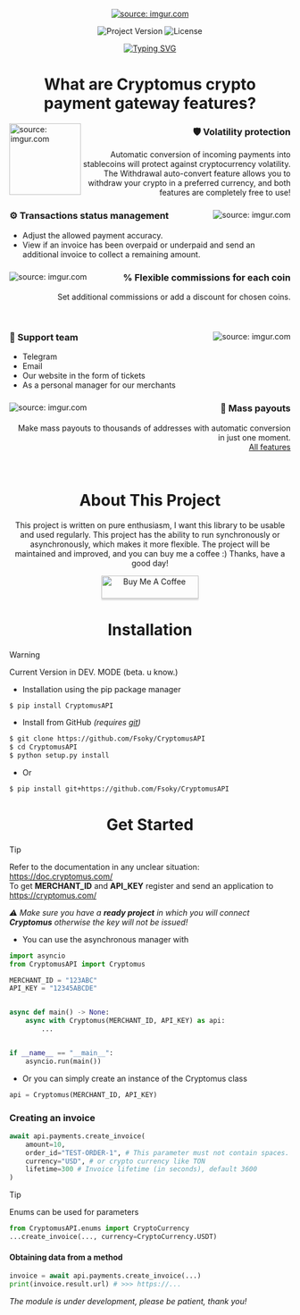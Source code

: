 <p align="center">
      <a href="https://imgur.com/osbyhki"><img src="https://i.imgur.com/osbyhki.png" title="source: imgur.com" /></a>
</p>

<p align="center">
    <img src="https://img.shields.io/badge/Version-1.0.1dev-blueviolet" alt="Project Version">
    <img src="https://img.shields.io/badge/License-MIT-success" alt="License">
</p>
<p align="center">
    <a href="https://git.io/typing-svg"><img src="https://readme-typing-svg.demolab.com?font=Fira+Code&pause=1000&color=0BE67A&center=true&vCenter=true&random=false&width=435&lines=Cryptomus;Crypto+Payment+Gateway" alt="Typing SVG" /></a>
</p>

<h1 align="center"> What are Cryptomus crypto payment gateway features?</h1>
<a href="https://imgur.com/f2PAMBG"><img src="https://i.imgur.com/f2PAMBG.png" title="source: imgur.com" width="128" height="128" align="left"/></a>
<div align="right">
  <h3>🛡 Volatility protection</h3>
  <p>
        Automatic conversion of incoming payments into stablecoins will protect against cryptocurrency volatility. <br/>
        The Withdrawal auto-convert feature allows you to withdraw your crypto in a preferred currency, and both features are completely free to use!
  </p>
</div>

<div>
  <a href="https://imgur.com/jFuoTL3"><img src="https://i.imgur.com/jFuoTL3.png" title="source: imgur.com" align="right"/></a>
  <h3>⚙ Transactions status management</h3>
  <ul>
    <li>Adjust the allowed payment accuracy.</li>
    <li>View if an invoice has been overpaid or underpaid and send an additional invoice to collect a remaining amount.</li>
  </ul>
</div>

<div align="right">
  <a href="https://imgur.com/E4hdG1q"><img src="https://i.imgur.com/E4hdG1q.png" title="source: imgur.com" align="left"/></a>
  <h3>% Flexible commissions for each coin</h3>
  <p>Set additional commissions or add a discount for chosen coins.</p>
</div><br/>

<div>
  <a href="https://imgur.com/XX4pNgu"><img src="https://i.imgur.com/XX4pNgu.png" title="source: imgur.com" align="right"/></a>
  <h3>💬 Support team</h3>
  <ul>
    <li>Telegram</li>
    <li>Email</li>
    <li>Our website in the form of tickets</li>
    <li>As a personal manager for our merchants</li>
  </ul>
</div>

<div align="right">
  <a href="https://imgur.com/mbJvIPu"><img src="https://i.imgur.com/mbJvIPu.png" title="source: imgur.com" align="left"/></a>
  <h3>📄 Mass payouts</h3>
  <p>
        Make mass payouts to thousands of addresses with automatic conversion in just one moment. <br/>
        <a href="https://cryptomus.com/processing">All features</a>
  </p>
</div><br/>

<h1 align="center">About This Project</h1>
<p align="center">
This project is written on pure enthusiasm, I want this library to be usable and used regularly. This project has the ability to run synchronously or asynchronously, which makes it more flexible.
The project will be maintained and improved, and you can buy me a coffee :)
Thanks, have a good day!
</p>

<div align="center">
      <a href="https://www.buymeacoffee.com/fsoky" target="_blank"><img src="https://www.buymeacoffee.com/assets/img/custom_images/orange_img.png" alt="Buy Me A Coffee" style="height: 41px !important;width: 174px !important;box-shadow: 0px 3px 2px 0px rgba(190, 190, 190, 0.5) !important;-webkit-box-shadow: 0px 3px 2px 0px rgba(190, 190, 190, 0.5) !important;"></a>
</div>

<h1 align="center">Installation</h1>

> [!WARNING]
> Current Version in DEV. MODE (beta. u know.)

- Installation using the pip package manager
```bash
$ pip install CryptomusAPI
```
- Install from GitHub *(requires [git](https://git-scm.com/downloads))*
```bash
$ git clone https://github.com/Fsoky/CryptomusAPI
$ cd CryptomusAPI
$ python setup.py install
```
- Or
```bash
$ pip install git+https://github.com/Fsoky/CryptomusAPI
```

<h1 align="center">Get Started</h1>

> [!TIP]
> Refer to the documentation in any unclear situation: https://doc.cryptomus.com/ \
> To get **MERCHANT_ID** and **API_KEY** register and send an application to https://cryptomus.com/
> 
> _⚠ Make sure you have a **ready project** in which you will connect **Cryptomus** otherwise the key will not be issued!_

- You can use the asynchronous manager with
```python
import asyncio
from CryptomusAPI import Cryptomus

MERCHANT_ID = "123ABC"
API_KEY = "12345ABCDE"


async def main() -> None:
    async with Cryptomus(MERCHANT_ID, API_KEY) as api:
        ...


if __name__ == "__main__":
    asyncio.run(main())
```

- Or you can simply create an instance of the Cryptomus class
```python
api = Cryptomus(MERCHANT_ID, API_KEY)
```

### Creating an invoice
```python
await api.payments.create_invoice(
    amount=10,
    order_id="TEST-ORDER-1", # This parameter must not contain spaces.
    currency="USD", # or crypto currency like TON
    lifetime=300 # Invoice lifetime (in seconds), default 3600
)
```

> [!TIP]
> Enums can be used for parameters
```python
from CryptomusAPI.enums import CryptoCurrency
...create_invoice(..., currency=CryptoCurrency.USDT)
```

#### Obtaining data from a method
```python
invoice = await api.payments.create_invoice(...)
print(invoice.result.url) # >>> https://...
```

_The module is under development, please be patient, thank you!_
